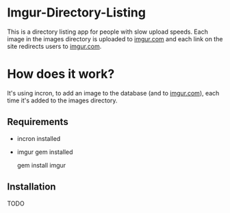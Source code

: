 # Imgur-Directory-Listing

This is a directory listing app for people with slow upload speeds. Each image in the images directory is uploaded to [imgur.com](imgur.com) and each link on the site redirects users to [imgur.com](http://imgur.com).

# How does it work?

It's using incron, to add an image to the database (and to [imgur.com](http://imgur.com)), each time it's added to the images directory. 

## Requirements
* incron installed
* imgur gem installed

    gem install imgur

## Installation
TODO
